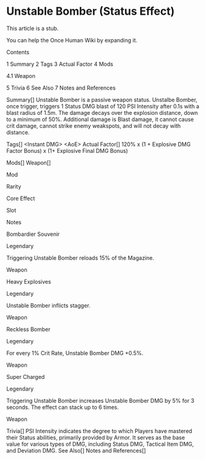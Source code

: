 # Unstable Bomber (Status Effect)

This article is a stub.
        
You can help the Once Human Wiki by expanding it.

        
    

Contents

1 Summary
2 Tags
3 Actual Factor
4 Mods

4.1 Weapon


5 Trivia
6 See Also
7 Notes and References



Summary[]
Unstable Bomber is a passive weapon status.
Unstalbe Bomber, once trigger, triggers 1 Status DMG blast of 120 PSI Intensity after 0.1s with a blast radius of 1.5m. The damage decays over the explosion distance, down to a minimum of 50%. Additional damage is Blast damage, it cannot cause crit damage, cannot strike enemy weakspots, and will not decay with distance.

Tags[]
&lt;Instant DMG&gt;
&lt;AoE&gt;
Actual Factor[]
120% x (1 + Explosive DMG Factor Bonus) x (1+ Explosive Final DMG Bonus)

Mods[]
Weapon[]


Mod

Rarity

Core Effect

Slot

Notes


Bombardier Souvenir

Legendary

Triggering Unstable Bomber reloads 15% of the Magazine.

Weapon




Heavy Explosives

Legendary

Unstable Bomber inflicts stagger.

Weapon




Reckless Bomber

Legendary

For every 1% Crit Rate, Unstable Bomber DMG +0.5%.

Weapon




Super Charged

Legendary

Triggering Unstable Bomber increases Unstable Bomber DMG by 5% for 3 seconds. The effect can stack up to 6 times.

Weapon




Trivia[]
PSI Intensity indicates the degree to which Players have mastered their Status abilities, primarily provided by Armor. It serves as the base value for various types of DMG, including Status DMG, Tactical Item DMG, and Deviation DMG.
See Also[]
Notes and References[]
